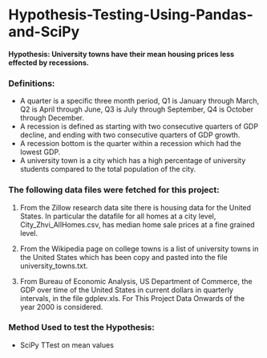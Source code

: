 # Hypothesis-Testing-Using-Pandas-and-SciPy
**Hypothesis: University towns have their mean housing prices less effected by recessions.**

### Definitions:

* A quarter is a specific three month period, Q1 is January through March, Q2 is April through June, Q3 is July through September, Q4 is October through December.
* A recession is defined as starting with two consecutive quarters of GDP decline, and ending with two consecutive quarters of GDP growth.
* A recession bottom is the quarter within a recession which had the lowest GDP.
* A university town is a city which has a high percentage of university students compared to the total population of the city.

###  The following data files were fetched for this project:

1. From the Zillow research data site there is housing data for the United States. In particular the datafile for all homes at a city level, City_Zhvi_AllHomes.csv, has median home sale prices at a fine grained level.

2. From the Wikipedia page on college towns is a list of university towns in the United States which has been copy and pasted into the file university_towns.txt.

3. From Bureau of Economic Analysis, US Department of Commerce, the GDP over time of the United States in current dollars in quarterly intervals, in the file gdplev.xls. For This Project Data Onwards of the year 2000 is considered.

### Method Used to test the Hypothesis:

* SciPy TTest on mean values
